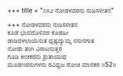 +++
title = "೦೫೨ ನೋಡಳವರನು ನುಡಿಸಳೀತನ"

+++
ನೋಡಳವರನು ನುಡಿಸಳೀತನ  
ಕೂಡೆ ಭಾವದೊಳಿವರ ಕೊಡಹೀ  
ಡಾಡಿದಳಲಾಯೆನುತ ಧೃಷ್ಟದ್ಯುಮ್ನ ನಸುನಗುತ   
ನೋಡು ತಂಗಿ ವಿರಾಟನುತ್ತರ  
ಗೂಡಿ ಕೀಚಕರನು ಶ್ರುತಾಯುಧ  
ಮೂಡಣರಸುಗಳನು ರವಿಧ್ವಜ ರೋಚ ಮಾನಕರ      ॥52॥
